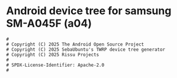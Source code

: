 # Android device tree for samsung SM-A045F (a04)

```
#
# Copyright (C) 2025 The Android Open Source Project
# Copyright (C) 2025 SebaUbuntu's TWRP device tree generator
# Copyright (C) 2025 Rissu Projects
#
# SPDX-License-Identifier: Apache-2.0
#
```
